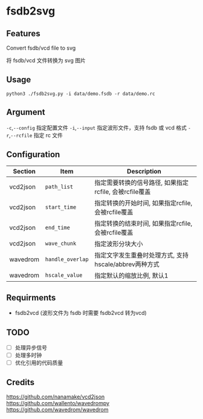# fsdb2svg

## Features

Convert fsdb/vcd file to svg

将 fsdb/vcd 文件转换为 svg 图片

## Usage

```
python3 ./fsdb2svg.py -i data/demo.fsdb -r data/demo.rc
```

## Argument

`-c`,`--config` 指定配置文件
`-i`,`--input` 指定波形文件，支持 fsdb 或 vcd 格式
`-r`,`--rcfile` 指定 rc 文件

## Configuration

Section  | Item             | Description
-------  | ----             | -----------
vcd2json | `path_list`      | 指定需要转换的信号路径, 如果指定rcfile, 会被rcfile覆盖
vcd2json | `start_time`     | 指定转换的开始时间, 如果指定rcfile, 会被rcfile覆盖
vcd2json | `end_time`       | 指定转换的结束时间, 如果指定rcfile, 会被rcfile覆盖
vcd2json | `wave_chunk`     | 指定波形分块大小
wavedrom | `handle_overlap` | 指定文字发生重叠时处理方式, 支持hscale/abbrev两种方式
wavedrom | `hscale_value`   | 指定默认的缩放比例, 默认1


## Requirments

- fsdb2vcd (波形文件为 fsdb 时需要 fsdb2vcd 转为vcd)

## TODO
- [ ] 处理异步信号
- [ ] 处理多时钟
- [ ] 优化引用的代码质量

## Credits

https://github.com/nanamake/vcd2json
https://github.com/wallento/wavedrompy
https://github.com/wavedrom/wavedrom

